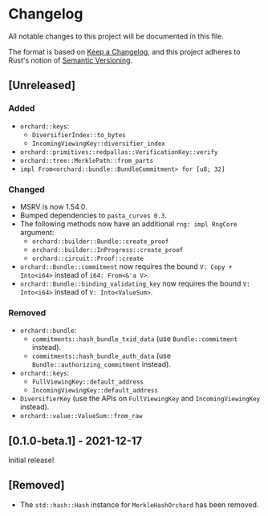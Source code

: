 # Changelog
All notable changes to this project will be documented in this file.

The format is based on [Keep a Changelog](https://keepachangelog.com/en/1.0.0/),
and this project adheres to Rust's notion of
[Semantic Versioning](https://semver.org/spec/v2.0.0.html).

## [Unreleased]
### Added
- `orchard::keys`:
  - `DiversifierIndex::to_bytes`
  - `IncomingViewingKey::diversifier_index`
- `orchard::primitives::redpallas::VerificationKey::verify`
- `orchard::tree::MerklePath::from_parts`
- `impl From<orchard::bundle::BundleCommitment> for [u8; 32]`

### Changed
- MSRV is now 1.54.0.
- Bumped dependencies to `pasta_curves 0.3`.
- The following methods now have an additional `rng: impl RngCore` argument:
  - `orchard::builder::Bundle::create_proof`
  - `orchard::builder::InProgress::create_proof`
  - `orchard::circuit::Proof::create`
- `orchard::Bundle::commitment` now requires the bound `V: Copy + Into<i64>`
  instead of `i64: From<&'a V>`.
- `orchard::Bundle::binding_validating_key` now requires the bound
  `V: Into<i64>` instead of `V: Into<ValueSum>`.

### Removed
- `orchard::bundle`:
  - `commitments::hash_bundle_txid_data` (use `Bundle::commitment` instead).
  - `commitments::hash_bundle_auth_data` (use `Bundle::authorizing_commitment`
    instead).
- `orchard::keys`:
  - `FullViewingKey::default_address`
  - `IncomingViewingKey::default_address`
- `DiversifierKey` (use the APIs on `FullViewingKey` and `IncomingViewingKey`
  instead).
- `orchard::value::ValueSum::from_raw`

## [0.1.0-beta.1] - 2021-12-17
Initial release!

## [Removed]
- The `std::hash::Hash` instance for `MerkleHashOrchard` has been removed.
